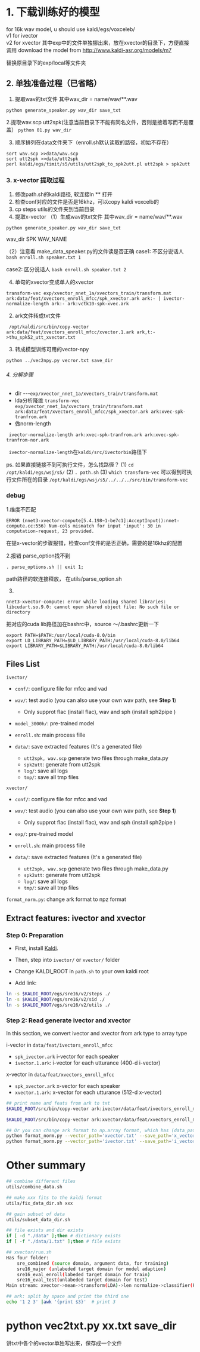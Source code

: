 # 1. 下载训练好的模型
for 16k wav model, u should use kaldi/egs/voxceleb/ \
v1 for ivector\
v2 for xvector 其中exp中的文件单独挪出来，放在xvector的目录下，方便直接调用
download the model from http://www.kaldi-asr.org/models/m7

替换原目录下的exp/local等文件夹

## 2. 单独准备过程（已省略）
1. 提取wav的txt文件  其中wav_dir = name/wav/**.wav
```
python generate_speaker.py wav_dir save_txt
```
2.提取wav.scp utt2spk(注意当前目录下不能有同名文件，否则是接着写而不是覆盖）
`python 01.py wav_dir`

3. 顺序排列在data文件夹下（enroll.sh默认读取的路径，初始不存在）
```
sort wav.scp >>data/wav.scp
sort utt2spk >>data/utt2spk
perl kaldi/egs/timit/s5/utils/utt2spk_to_spk2utt.pl utt2spk > spk2utt
```

### 3. x-vector 提取过程
1. 修改path.sh的kaldi路径,  软连接ln ** 打开
2. 检查conf对应的文件是否是16khz，可以copy kaldi voxcelb的
3. cp steps utils的文件夹到当前目录
3. 提取x-vector
（1）生成wav的txt文件  其中wav_dir = name/wav/**.wav
```
python generate_speaker.py wav_dir save_txt
```
wav_dir SPK WAV_NAME


（2）注意看 make_data_speaker.py的文件读是否正确
case1: 不区分说话人
`bash enroll.sh speaker.txt 1`

case2: 区分说话人
`bash enroll.sh speaker.txt 2`

4. 单句的xvector变成单人的xvector

```
transform-vec exp/xvector_nnet_1a/xvectors_train/transform.mat ark:data/feat/xvectors_enroll_mfcc/spk_xvector.ark ark:- | ivector-normalize-length ark:- ark:vctk10-spk-xvec.ark
```
2. ark文件转成txt文件
```
 /opt/kaldi/src/bin/copy-vector ark:data/feat/xvectors_enroll_mfcc/xvector.1.ark ark,t:- >thu_spk52_utt_xvector.txt
```
 3. 转成模型训练可用的vector-npy
 ```
python ../vec2npy.py vecror.txt save_dir
 ```

###### 4. 分解步骤


 - dir ---`exp/xvector_nnet_1a/xvectors_train/transform.mat`
 - lda分析降维
 `transform-vec exp/xvector_nnet_1a/xvectors_train/transform.mat ark:data/feat/xvectors_enroll_mfcc/spk_xvector.ark ark:xvec-spk-tranfrom.ark`
 - 做norm-length
```
 ivector-normalize-length ark:xvec-spk-tranfrom.ark ark:xvec-spk-tranfrom-nor.ark
```

` ivector-normalize-length`在`kaldi/src/ivectorbin`路径下

ps.
如果直接链接不到可执行文件，怎么找路径？
(1) `cd /opt/kaldi/egs/wsj/s5/`
(2) `. path.sh`
(3) `which transform-vec`
可以得到可执行文件所在的目录
`/opt/kaldi/egs/wsj/s5/../../../src/bin/transform-vec`



### debug

1.维度不匹配

```
ERROR (nnet3-xvector-compute[5.4.198~1-be7c1]:AcceptInput():nnet-compute.cc:556) Num-cols mismatch for input 'input': 30 in computation-request, 23 provided.
```
在提x-vector的步骤报错，检查conf文件的是否正确，需要的是16khz的配置

2.报错 parse_option找不到

```
. parse_options.sh || exit 1;
```
path路径的软连接释放， 在utils/parse_option.sh

3. 
`nnet3-xvector-compute: error while loading shared libraries: libcudart.so.9.0: cannot open shared object file: No such file or directory`

把对应的cuda lib路径加在bashrc中，source ～/.bashrc更新一下
```
export PATH=$PATH:/usr/local/cuda-8.0/bin
export LD_LIBRARY_PATH=$LD_LIBRARY_PATH:/usr/local/cuda-8.0/lib64
export LIBRARY_PATH=$LIBRARY_PATH:/usr/local/cuda-8.0/lib64
```


## Files List

 `ivector/`
  - `conf/`: configure file for mfcc and vad
  - `wav/`: test audio  (you can also use your own wav path, see **Step 1**)
    - Only supprot flac (install flac), wav and sph (install sph2pipe )
  - `model_3000h/`: pre-trained model
  - `enroll.sh`: main process fille


  - `data/`: save extracted features (It's a generated file)
    - `utt2spk, wav.scp` generate two files through make_data.py
    - `spk2utt`: generate from utt2spk
    - `log/`: save all logs
    - `tmp/`: save all tmp files


`xvector/`

- `conf/`: configure file for mfcc and vad
- `wav/`: test audio  (you can also use your own wav path, see **Step 1**)
  - Only supprot flac (install flac), wav and sph (install sph2pipe )
- `exp/`: pre-trained model
- `enroll.sh`: main process fille


- `data/`: save extracted features (It's a generated file)
  - `utt2spk, wav.scp` generate two files through make_data.py
  - `spk2utt`: generate from utt2spk
  - `log/`: save all logs
  - `tmp/`: save all tmp files

`format_norm.py`: change ark format to npz format

## Extract features: ivector and xvector

### Step 0: Preparation

- First, install [Kaldi](https://github.com/kaldi-asr/kaldi). 
- Then, step into `ivector/` or `xvector/` folder


- Change KALDI_ROOT in `path.sh` to your own kaldi root
- Add link:

```sh
ln -s $KALDI_ROOT/egs/sre16/v2/steps ./
ln -s $KALDI_ROOT/egs/sre16/v2/sid ./
ln -s $KALDI_ROOT/egs/sre16/v2/utils ./
```



### Step 2: Read generate ivector and xvector

In this section, we convert ivector and xvector from ark type to array type

i-vector in `data/feat/ivectors_enroll_mfcc`

- `spk_ivector.ark` i-vector for each speaker
- `ivector.1.ark`: i-vector for each utturance (400-d i-vector)

x-vector in `data/feat/xvectors_enroll_mfcc`

- `spk_xvector.ark` x-vector for each speaker
- `xvector.1.ark`: x-vector for each utturance (512-d x-vector)

```sh
## print name and feats from ark to txt
$KALDI_ROOT/src/bin/copy-vector ark:ivector/data/feat/ivectors_enroll_mfcc/ivector.1.ark ark,t:- >ivector.txt

$KALDI_ROOT/src/bin/copy-vector ark:xvector/data/feat/xvectors_enroll_mfcc/xvector.1.ark ark,t:- >xvector.txt

## Or you can change ark format to np.array format, which has (data_path ['pic_path'], ivector or xvector)
python format_norm.py --vector_path='xvector.txt' --save_path='x_vector.npz'
python format_norm.py --vector_path='ivector.txt' --save_path='i_vector.npz'
```

# Other summary

```sh
## combine different files
utils/combine_data.sh

## make xxx fits to the kaldi format
utils/fix_data_dir.sh xxx

## gain subset of data
utils/subset_data_dir.sh

## file exists and dir exists
if [ -d "./data" ];then # dictionary exists
if [ -f "./data/1.txt" ];then # file exists

## xvector/run.sh
Has four folder: 
	sre_combined (source domain, argument data, for training)
	sre16_major (unlabeded target domain for model adaption)
	sre16_eval_enroll(labeded target domain for train)
	sre16_eval_test(unlabeded target domain for test)
Main stream: xvector->mean->transform(LDA)->len normalize->classifier(PLDA/adapt-PLDA)

## ark: split by space and print the third one
echo '1 2 3' |awk '{print $3}'  # print 3
```

# python vec2txt.py xx.txt save_dir
讲txt中各个的vector单独写出来，保存成一个文件

